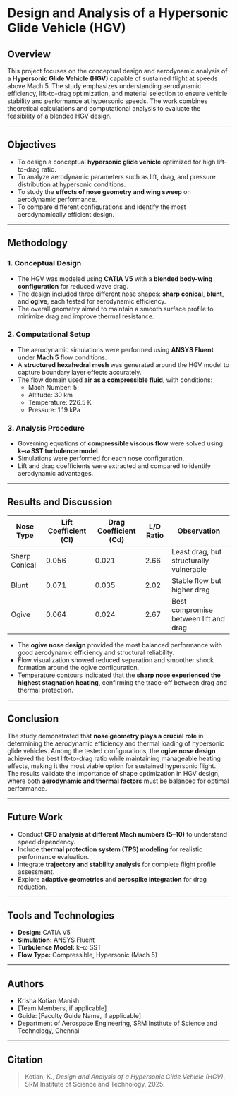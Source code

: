 # Design and Analysis of a Hypersonic Glide Vehicle (HGV)

## Overview  
This project focuses on the conceptual design and aerodynamic analysis of a **Hypersonic Glide Vehicle (HGV)** capable of sustained flight at speeds above Mach 5. The study emphasizes understanding aerodynamic efficiency, lift-to-drag optimization, and material selection to ensure vehicle stability and performance at hypersonic speeds. The work combines theoretical calculations and computational analysis to evaluate the feasibility of a blended HGV design.

---

## Objectives  
- To design a conceptual **hypersonic glide vehicle** optimized for high lift-to-drag ratio.  
- To analyze aerodynamic parameters such as lift, drag, and pressure distribution at hypersonic conditions.  
- To study the **effects of nose geometry and wing sweep** on aerodynamic performance.  
- To compare different configurations and identify the most aerodynamically efficient design.  

---

## Methodology  

### 1. Conceptual Design  
- The HGV was modeled using **CATIA V5** with a **blended body-wing configuration** for reduced wave drag.  
- The design included three different nose shapes: **sharp conical**, **blunt**, and **ogive**, each tested for aerodynamic efficiency.  
- The overall geometry aimed to maintain a smooth surface profile to minimize drag and improve thermal resistance.

### 2. Computational Setup  
- The aerodynamic simulations were performed using **ANSYS Fluent** under **Mach 5** flow conditions.  
- A **structured hexahedral mesh** was generated around the HGV model to capture boundary layer effects accurately.  
- The flow domain used **air as a compressible fluid**, with conditions:
  - Mach Number: 5  
  - Altitude: 30 km  
  - Temperature: 226.5 K  
  - Pressure: 1.19 kPa  

### 3. Analysis Procedure  
- Governing equations of **compressible viscous flow** were solved using **k–ω SST turbulence model**.  
- Simulations were performed for each nose configuration.  
- Lift and drag coefficients were extracted and compared to identify aerodynamic advantages.  

---

## Results and Discussion  

| Nose Type | Lift Coefficient (Cl) | Drag Coefficient (Cd) | L/D Ratio | Observation |
|------------|-----------------------|-----------------------|------------|--------------|
| Sharp Conical | 0.056 | 0.021 | 2.66 | Least drag, but structurally vulnerable |
| Blunt | 0.071 | 0.035 | 2.02 | Stable flow but higher drag |
| Ogive | 0.064 | 0.024 | 2.67 | Best compromise between lift and drag |

- The **ogive nose design** provided the most balanced performance with good aerodynamic efficiency and structural reliability.  
- Flow visualization showed reduced separation and smoother shock formation around the ogive configuration.  
- Temperature contours indicated that the **sharp nose experienced the highest stagnation heating**, confirming the trade-off between drag and thermal protection.  

---

## Conclusion  
The study demonstrated that **nose geometry plays a crucial role** in determining the aerodynamic efficiency and thermal loading of hypersonic glide vehicles. Among the tested configurations, the **ogive nose design** achieved the best lift-to-drag ratio while maintaining manageable heating effects, making it the most viable option for sustained hypersonic flight.  
The results validate the importance of shape optimization in HGV design, where both **aerodynamic and thermal factors** must be balanced for optimal performance.

---

## Future Work  
- Conduct **CFD analysis at different Mach numbers (5–10)** to understand speed dependency.  
- Include **thermal protection system (TPS) modeling** for realistic performance evaluation.  
- Integrate **trajectory and stability analysis** for complete flight profile assessment.  
- Explore **adaptive geometries** and **aerospike integration** for drag reduction.

---

## Tools and Technologies  
- **Design:** CATIA V5  
- **Simulation:** ANSYS Fluent  
- **Turbulence Model:** k–ω SST  
- **Flow Type:** Compressible, Hypersonic (Mach 5)  

---

## Authors  
- Krisha Kotian Manish  
- [Team Members, if applicable]  
- Guide: [Faculty Guide Name, if applicable]  
- Department of Aerospace Engineering, SRM Institute of Science and Technology, Chennai  

---

## Citation  
> Kotian, K., *Design and Analysis of a Hypersonic Glide Vehicle (HGV)*, SRM Institute of Science and Technology, 2025.  
